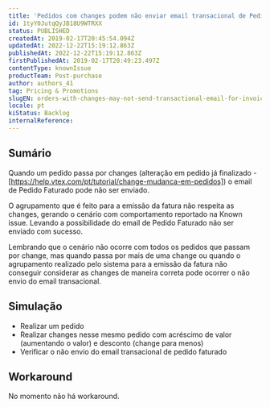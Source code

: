 ```yaml
---
title: 'Pedidos com changes podem não enviar email transacional de Pedido Faturado'
id: 1tyY0JutqQyJB18U9WTRXX
status: PUBLISHED
createdAt: 2019-02-17T20:45:54.094Z
updatedAt: 2022-12-22T15:19:12.863Z
publishedAt: 2022-12-22T15:19:12.863Z
firstPublishedAt: 2019-02-17T20:49:23.497Z
contentType: knownIssue
productTeam: Post-purchase
author: authors_41
tag: Pricing & Promotions
slugEN: orders-with-changes-may-not-send-transactional-email-for-invoiced-order
locale: pt
kiStatus: Backlog
internalReference: 
---
```


## Sumário

Quando um pedido passa por changes (alteração em pedido já finalizado - [https://help.vtex.com/pt/tutorial/change-mudanca-em-pedidos]) o email de Pedido Faturado pode não ser enviado. 

O agrupamento que é feito para a emissão da fatura não respeita as changes, gerando o cenário com comportamento reportado na Known issue. Levando a possibilidade do email de Pedido Faturado não ser enviado com sucesso.

Lembrando que o cenário não ocorre com todos os pedidos que passam por change, mas quando passa por mais de uma change ou quando o agrupamento realizado pelo sistema para a emissão da fatura não conseguir considerar as changes de maneira correta pode ocorrer o não envio do email transacional. 


## Simulação

 - Realizar um pedido
 - Realizar changes nesse mesmo pedido com acréscimo de valor (aumentando o valor) e desconto (change para menos)
 - Verificar o não envio do email transacional de pedido faturado

## Workaround

No momento não há workaround.

